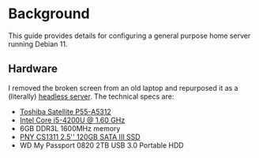 # Background
This guide provides details for configuring a general purpose home server running Debian 11.

## Hardware
I removed the broken screen from an old laptop and repurposed it as a (literally) [headless server](https://en.wikipedia.org/wiki/Headless_computer). The technical specs are:
* [Toshiba Satellite P55-A5312](https://support.dynabook.com/support/modelHome?freeText=1200006797)
* [Intel Core i5-4200U @ 1.60 GHz](https://www.intel.com/content/www/us/en/products/sku/75459/intel-core-i54200u-processor-3m-cache-up-to-2-60-ghz/specifications.html)
* 6GB DDR3L 1600MHz memory
* [PNY CS1311 2.5'' 120GB SATA III SSD](https://www.pny.com/SSD-CS1311?sku=SSD7CS1311-120-RB)
* WD My Passport 0820 2TB USB 3.0 Portable HDD
